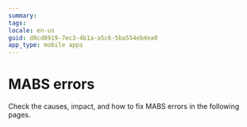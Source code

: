 ```yaml
---
summary:
tags:
locale: en-us
guid: d0cd8919-7ec3-4b1a-a5c6-5ba554eb4ea0
app_type: mobile apps
---
```


# MABS errors

Check the causes, impact, and how to fix MABS errors in the following pages.
